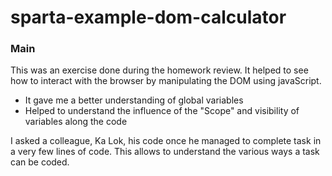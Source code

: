 # sparta-example-dom-calculator

### Main

This was an exercise done during the homework review. It helped to see how to interact with the browser by manipulating the DOM using javaScript.
- It gave me a better understanding of global variables
- Helped to understand the influence of the "Scope" and visibility of variables along the code


I asked a colleague, Ka Lok, his code once he managed to complete task in a very few lines of code.
This allows to understand the various ways a task can be coded.

